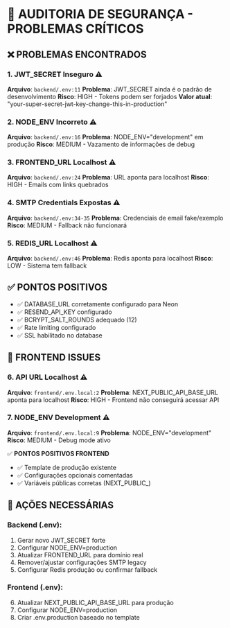 # 🚨 AUDITORIA DE SEGURANÇA - PROBLEMAS CRÍTICOS

## ❌ PROBLEMAS ENCONTRADOS

### 1. JWT_SECRET Inseguro ⚠️
**Arquivo**: `backend/.env:11`
**Problema**: JWT_SECRET ainda é o padrão de desenvolvimento
**Risco**: HIGH - Tokens podem ser forjados
**Valor atual**: "your-super-secret-jwt-key-change-this-in-production"

### 2. NODE_ENV Incorreto ⚠️
**Arquivo**: `backend/.env:16`
**Problema**: NODE_ENV="development" em produção
**Risco**: MEDIUM - Vazamento de informações de debug

### 3. FRONTEND_URL Localhost ⚠️
**Arquivo**: `backend/.env:24`
**Problema**: URL aponta para localhost
**Risco**: HIGH - Emails com links quebrados

### 4. SMTP Credentials Expostas ⚠️
**Arquivo**: `backend/.env:34-35`
**Problema**: Credenciais de email fake/exemplo
**Risco**: MEDIUM - Fallback não funcionará

### 5. REDIS_URL Localhost ⚠️
**Arquivo**: `backend/.env:46`
**Problema**: Redis aponta para localhost
**Risco**: LOW - Sistema tem fallback

## ✅ PONTOS POSITIVOS

- ✅ DATABASE_URL corretamente configurado para Neon
- ✅ RESEND_API_KEY configurado
- ✅ BCRYPT_SALT_ROUNDS adequado (12)
- ✅ Rate limiting configurado
- ✅ SSL habilitado no database

## 🔧 FRONTEND ISSUES

### 6. API URL Localhost ⚠️
**Arquivo**: `frontend/.env.local:2`
**Problema**: NEXT_PUBLIC_API_BASE_URL aponta para localhost
**Risco**: HIGH - Frontend não conseguirá acessar API

### 7. NODE_ENV Development ⚠️
**Arquivo**: `frontend/.env.local:9`
**Problema**: NODE_ENV="development" 
**Risco**: MEDIUM - Debug mode ativo

✅ **PONTOS POSITIVOS FRONTEND**
- ✅ Template de produção existente
- ✅ Configurações opcionais comentadas
- ✅ Variáveis públicas corretas (NEXT_PUBLIC_)

## 🔧 AÇÕES NECESSÁRIAS

### Backend (.env):
1. Gerar novo JWT_SECRET forte
2. Configurar NODE_ENV=production  
3. Atualizar FRONTEND_URL para domínio real
4. Remover/ajustar configurações SMTP legacy
5. Configurar Redis produção ou confirmar fallback

### Frontend (.env):
6. Atualizar NEXT_PUBLIC_API_BASE_URL para produção
7. Configurar NODE_ENV=production
8. Criar .env.production baseado no template